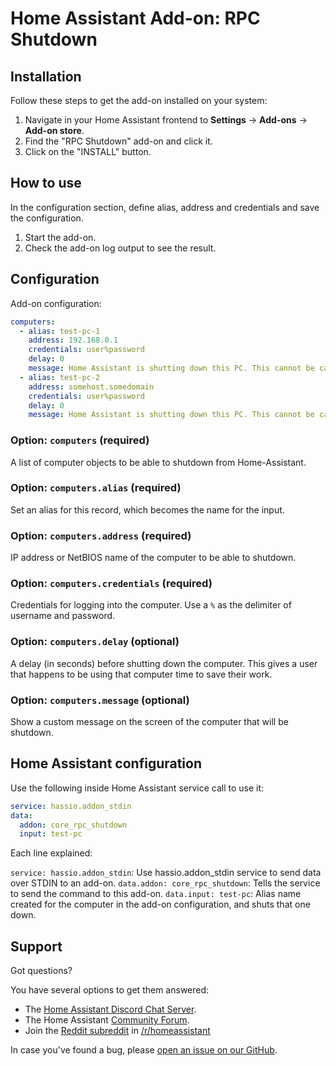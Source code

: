 # Home Assistant Add-on: RPC Shutdown

## Installation

Follow these steps to get the add-on installed on your system:

1. Navigate in your Home Assistant frontend to **Settings** -> **Add-ons** -> **Add-on store**.
2. Find the "RPC Shutdown" add-on and click it.
3. Click on the "INSTALL" button.

## How to use

In the configuration section, define alias, address and credentials and save the configuration.

1. Start the add-on.
2. Check the add-on log output to see the result.

## Configuration

Add-on configuration:

```yaml
computers:
  - alias: test-pc-1
    address: 192.168.0.1
    credentials: user%password
    delay: 0
    message: Home Assistant is shutting down this PC. This cannot be canceled. Please save your work!
  - alias: test-pc-2
    address: somehost.somedomain
    credentials: user%password
    delay: 0
    message: Home Assistant is shutting down this PC. This cannot be canceled. Please save your work!
```

### Option: `computers` (required)

A list of computer objects to be able to shutdown from Home-Assistant.

### Option: `computers.alias` (required)

Set an alias for this record, which becomes the name for the input.

### Option: `computers.address` (required)

IP address or NetBIOS name of the computer to be able to shutdown.

### Option:  `computers.credentials` (required)

Credentials for logging into the computer.
Use a `%` as the delimiter of username and password.

### Option:  `computers.delay` (optional)

A delay (in seconds) before shutting down the computer. This gives a user that happens to be using that computer time to save their work.

### Option:  `computers.message` (optional)

Show a custom message on the screen of the computer that will be shutdown.

## Home Assistant configuration

Use the following inside Home Assistant service call to use it:

```yaml
service: hassio.addon_stdin
data:
  addon: core_rpc_shutdown
  input: test-pc
```

Each line explained:

`service: hassio.addon_stdin`: Use hassio.addon_stdin service to send data over STDIN to an add-on.
`data.addon: core_rpc_shutdown`: Tells the service to send the command to this add-on.
`data.input: test-pc`: Alias name created for the computer in the add-on configuration, and shuts that one down.

## Support

Got questions?

You have several options to get them answered:

- The [Home Assistant Discord Chat Server][discord].
- The Home Assistant [Community Forum][forum].
- Join the [Reddit subreddit][reddit] in [/r/homeassistant][reddit]

In case you've found a bug, please [open an issue on our GitHub][issue].

[forum]: https://community.home-assistant.io
[issue]: https://github.com/home-assistant/addons/issues
[reddit]: https://reddit.com/r/homeassistant
[discord]: https://www.home-assistant.io/join-chat
